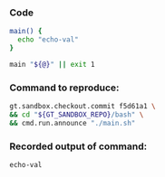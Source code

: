 ### Code
```bash
main() {
  echo "echo-val"
}

main "${@}" || exit 1
```

### Command to reproduce:
```bash
gt.sandbox.checkout.commit f5d61a1 \
&& cd "${GT_SANDBOX_REPO}/bash" \
&& cmd.run.announce "./main.sh"
```

### Recorded output of command:
```txt
echo-val
```

